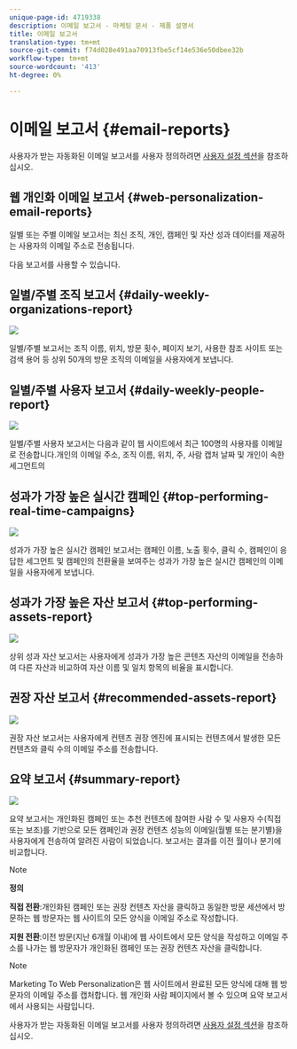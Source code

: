 ```yaml
---
unique-page-id: 4719338
description: 이메일 보고서 - 마케팅 문서 - 제품 설명서
title: 이메일 보고서
translation-type: tm+mt
source-git-commit: f74d028e491aa70913fbe5cf14e536e50dbee32b
workflow-type: tm+mt
source-wordcount: '413'
ht-degree: 0%

---
```



# 이메일 보고서 {#email-reports}

사용자가 받는 자동화된 이메일 보고서를 사용자 정의하려면 [사용자 설정 섹션](/help/marketo/product-docs/web-personalization/getting-started/user-settings.md)을 참조하십시오.

## 웹 개인화 이메일 보고서 {#web-personalization-email-reports}

일별 또는 주별 이메일 보고서는 최신 조직, 개인, 캠페인 및 자산 성과 데이터를 제공하는 사용자의 이메일 주소로 전송됩니다.

다음 보고서를 사용할 수 있습니다.

## 일별/주별 조직 보고서 {#daily-weekly-organizations-report}

![](assets/image2014-12-6-13-3a32-3a8.png)

일별/주별 보고서는 조직 이름, 위치, 방문 횟수, 페이지 보기, 사용한 참조 사이트 또는 검색 용어 등 상위 50개의 방문 조직의 이메일을 사용자에게 보냅니다.

## 일별/주별 사용자 보고서 {#daily-weekly-people-report}

![](assets/two.png)

일별/주별 사용자 보고서는 다음과 같이 웹 사이트에서 최근 100명의 사용자를 이메일로 전송합니다.개인의 이메일 주소, 조직 이름, 위치, 주, 사람 캡처 날짜 및 개인이 속한 세그먼트의

## 성과가 가장 높은 실시간 캠페인 {#top-performing-real-time-campaigns}

![](assets/image2014-12-6-13-3a32-3a31.png)

성과가 가장 높은 실시간 캠페인 보고서는 캠페인 이름, 노출 횟수, 클릭 수, 캠페인이 응답한 세그먼트 및 캠페인의 전환율을 보여주는 성과가 가장 높은 실시간 캠페인의 이메일을 사용자에게 보냅니다.

## 성과가 가장 높은 자산 보고서 {#top-performing-assets-report}

![](assets/image2014-12-6-13-3a29-3a5.png)

상위 성과 자산 보고서는 사용자에게 성과가 가장 높은 콘텐츠 자산의 이메일을 전송하여 다른 자산과 비교하여 자산 이름 및 일치 항목의 비율을 표시합니다.

## 권장 자산 보고서 {#recommended-assets-report}

![](assets/image2014-12-6-13-3a28-3a43.png)

권장 자산 보고서는 사용자에게 컨텐츠 권장 엔진에 표시되는 컨텐츠에서 발생한 모든 컨텐츠와 클릭 수의 이메일 주소를 전송합니다.

## 요약 보고서 {#summary-report}

![](assets/six.png)

요약 보고서는 개인화된 캠페인 또는 추천 컨텐츠에 참여한 사람 수 및 사용자 수(직접 또는 보조)를 기반으로 모든 캠페인과 권장 컨텐츠 성능의 이메일(월별 또는 분기별)을 사용자에게 전송하여 알려진 사람이 되었습니다. 보고서는 결과를 이전 월이나 분기에 비교합니다.

>[!NOTE]
>
>**정의**
>
>**직접 전환**:개인화된 캠페인 또는 권장 컨텐츠 자산을 클릭하고 동일한 방문 세션에서 방문하는 웹 방문자는 웹 사이트의 모든 양식을 이메일 주소로 작성합니다.
>
>**지원 전환**:이전 방문(지난 6개월 이내)에 웹 사이트에서 모든 양식을 작성하고 이메일 주소를 나가는 웹 방문자가 개인화된 캠페인 또는 권장 컨텐츠 자산을 클릭합니다.

>[!NOTE]
>
>Marketing To Web Personalization은 웹 사이트에서 완료된 모든 양식에 대해 웹 방문자의 이메일 주소를 캡처합니다. 웹 개인화 사람 페이지에서 볼 수 있으며 요약 보고서에서 사용되는 사람입니다.

사용자가 받는 자동화된 이메일 보고서를 사용자 정의하려면 [사용자 설정 섹션](/help/marketo/product-docs/web-personalization/getting-started/user-settings.md)을 참조하십시오.
